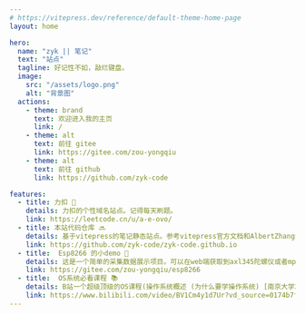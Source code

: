 ```yaml
---
# https://vitepress.dev/reference/default-theme-home-page
layout: home

hero:
  name: "zyk || 笔记"
  text: "站点"
  tagline: 好记性不如，敲烂键盘。
  image: 
    src: "/assets/logo.png"
    alt: "背景图"
  actions:
    - theme: brand
      text: 欢迎进入我的主页
      link: /
    - theme: alt
      text: 前往 gitee
      link: https://gitee.com/zou-yongqiu
    - theme: alt
      text: 前往 github
      link: https://github.com/zyk-code

features:
  - title: 力扣 🤖
    details: 力扣的个性域名站点。记得每天刷题。
    link: https://leetcode.cn/u/a-e-ovo/
  - title: 本站代码仓库 🔜
    details: 基于vitepress的笔记静态站点。参考vitepress官方文档和AlbertZhang的文档网站
    link: https://github.com/zyk-code/zyk-code.github.io
  - title:  Esp8266 的小demo 📖
    details: 这是一个简单的采集数据展示项目。可以在web端获取到axl345陀螺仪或者mpu6050的数据。你可以作为一个功能添加到你的物联网系统或者小程序上。
    link: https://gitee.com/zou-yongqiu/esp8266
  - title:  OS系统必看课程 📚
    details: B站一个超级顶级的OS课程(操作系统概述 (为什么要学操作系统) [南京大学2022操作系统-蒋炎岩])。
    link: https://www.bilibili.com/video/BV1Cm4y1d7Ur?vd_source=0174b7f590199bbe41daa0f7d6ccd878
---
```


